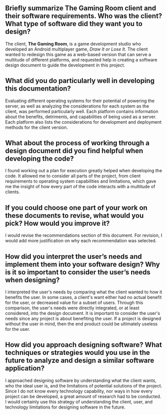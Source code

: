 ## Briefly summarize The Gaming Room client and their software requirements. Who was the client? What type of software did they want you to design?

The client, **The Gaming Room**, is a game development studio who developed an Android multiplayer game, *Draw It or Lose It*. The client wanted to redesign this game as a web-based version that can serve a multitude of different platforms, and requested help in creating a software design document to guide the development in this project.

## What did you do particularly well in developing this documentation?

Evaluating different operating systems for their potential of powering the server, as well as analyzing the considerations for each system as the client, was performed particularly well. Each platform contains information about the benefits, detriments, and capabilities of being used as a server. Each platform also lists the considerations for development and deployment methods for the client version.

## What about the process of working through a design document did you find helpful when developing the code?

I found working out a plan for execution greatly helped when developing the code. It allowed me to consider all parts of the project, from client requirements to operating system capabilities and limitations, which gave me the insight of how every part of the code interacts with a multitude of clients.

## If you could choose one part of your work on these documents to revise, what would you pick? How would you improve it?

I would revise the recommendations section of this document. For revision, I would add more justification on why each recommendation was selected.

## How did you interpret the user’s needs and implement them into your software design? Why is it so important to consider the user’s needs when designing?

I interpreted the user's needs by comparing what the client wanted to how it benefits the user. In some cases, a client's want either had no actual benefit for the user, or decreased value for a subset of users. Through this comparison, the user's needs were directly integrated, or at least considered, into the design document. It is important to consider the user's needs since any project is about benefiting the user. If a project is designed without the user in mind, then the end product could be ultimately useless for the user.

## How did you approach designing software? What techniques or strategies would you use in the future to analyze and design a similar software application?

I approached designing software by understanding what the client wants, who the ideal user is, and the limitations of potential solutions of the project. Since I do not know every technology capability, nor ways in how every project can be developed, a great amount of research had to be conducted. I would certainly use this strategy of understanding the client, user, and technology limitations for designing software in the future.
